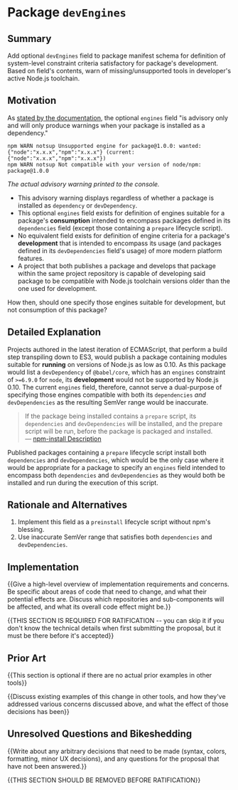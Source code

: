 # Package `devEngines`

## Summary

Add optional `devEngines` field to package manifest schema
for definition of system-level constraint criteria satisfactory
for package's development. Based on field's contents, warn of
missing/unsupported tools in developer's active Node.js toolchain.

## Motivation

As [stated by the documentation](https://docs.npmjs.com/files/package.json#engines), the optional `engines` field "is advisory only and will only produce warnings when your package is installed as a dependency."

```console
npm WARN notsup Unsupported engine for package@1.0.0: wanted: {"node":"x.x.x","npm":"x.x.x"} (current: {"node":"x.x.x","npm":"x.x.x"})
npm WARN notsup Not compatible with your version of node/npm: package@1.0.0
```
*The actual advisory warning printed to the console.*

- This advisory warning displays regardless of whether a package is installed as `dependency` or `devDependency`.
- This optional `engines` field exists for definition of engines suitable for a package's **consumption** intended to encompass packages defined in its `dependencies` field (except those containing a `prepare` lifecycle script).
- No equivalent field exists for definition of engine criteria for a package's **development** that is intended to encompass its usage (and packages defined in its `devDependencies` field's usage) of more modern platform features.
- A project that both publishes a package and develops that package within the
same project repository is capable of developing said package to be compatible with Node.js toolchain versions older than the one used for development.

How then, should one specify those engines suitable for development, but not consumption of this package?

## Detailed Explanation

Projects authored in the latest iteration of ECMAScript, that perform a build step transpiling down to ES3, would publish a package containing modules suitable for **running** on versions of Node.js as low as 0.10. As this package would list a `devDependency` of `@babel/core`, which has an `engines` constraint of `>=6.9.0` for `node`, its **development** would not be supported by Node.js 0.10. The current `engines` field, therefore, cannot serve a dual-purpose of specifying those engines compatible with both its `dependencies` _and_ `devDependencies` as the resulting SemVer range would be inaccurate.

> If the package being installed contains a `prepare` script, its `dependencies` and `devDependencies` will be installed, and the prepare script will be run, before the package is packaged and installed.  
> — [npm-install Description](https://docs.npmjs.com/cli/install#description)

Published packages containing a `prepare` lifecycle script install both `dependencies`
and `devDependencies`, which would be the only case where it would be appropriate for a package to specify an `engines` field intended to encompass both `dependencies` and `devDependencies` as they would both be installed and run during the execution of this script.

## Rationale and Alternatives

<!-- Discuss 2-3 different alternative solutions that were considered. This is required, even if it seems like a stretch. Then explain why this is the best choice out of available ones. -->

1. Implement this field as a `preinstall` lifecycle script without npm's blessing.
2. Use inaccurate SemVer range that satisfies both `dependencies` and `devDependencies`.

<!-- TODO: Then explain why this is the best choice out of available ones. -->

## Implementation

{{Give a high-level overview of implementation requirements and concerns. Be specific about areas of code that need to change, and what their potential effects are. Discuss which repositories and sub-components will be affected, and what its overall code effect might be.}}

{{THIS SECTION IS REQUIRED FOR RATIFICATION -- you can skip it if you don't know the technical details when first submitting the proposal, but it must be there before it's accepted}}




## Prior Art

{{This section is optional if there are no actual prior examples in other tools}}

{{Discuss existing examples of this change in other tools, and how they've addressed various concerns discussed above, and what the effect of those decisions has been}}

## Unresolved Questions and Bikeshedding

{{Write about any arbitrary decisions that need to be made (syntax, colors, formatting, minor UX decisions), and any questions for the proposal that have not been answered.}}

{{THIS SECTION SHOULD BE REMOVED BEFORE RATIFICATION}}
